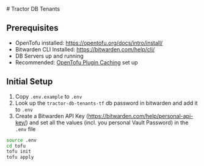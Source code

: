 # Tractor DB Tenants

## Prerequisites

- OpenTofu installed: https://opentofu.org/docs/intro/install/
- Bitwarden CLI Installed: https://bitwarden.com/help/cli/
- DB Servers up and running
- Recommended: [OpenTofu Plugin Caching](https://opentofu.org/docs/cli/config/config-file/#provider-plugin-cache) set up 

## Initial Setup

1. Copy `.env.example` to `.env`
2. Look up the `tractor-db-tenants-tf` db password in bitwarden and add it to `.env`
3. Create a Bitwarden API Key (https://bitwarden.com/help/personal-api-key/) and set all the values (incl. you personal Vault Password) in the `.env` file

```bash
source .env
cd tofu
tofu init
tofu apply
```